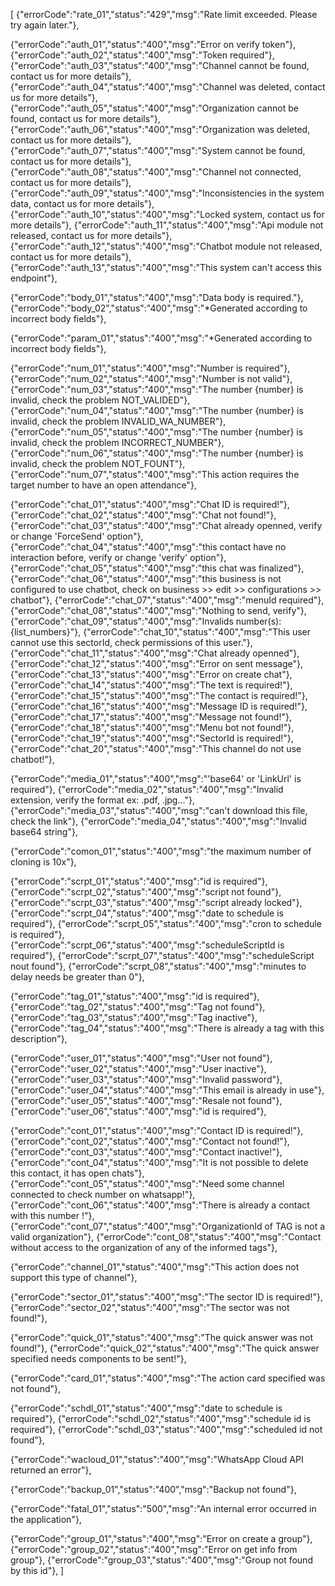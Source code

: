 [
{"errorCode":"rate_01","status":"429","msg":"Rate limit exceeded. Please try again later."},

{"errorCode":"auth_01","status":"400","msg":"Error on verify token"},
{"errorCode":"auth_02","status":"400","msg":"Token required"},
{"errorCode":"auth_03","status":"400","msg":"Channel cannot be found, contact us for more details"},
{"errorCode":"auth_04","status":"400","msg":"Channel was deleted, contact us for more details"},
{"errorCode":"auth_05","status":"400","msg":"Organization cannot be found, contact us for more details"},
{"errorCode":"auth_06","status":"400","msg":"Organization was deleted, contact us for more details"},
{"errorCode":"auth_07","status":"400","msg":"System cannot be found, contact us for more details"},
{"errorCode":"auth_08","status":"400","msg":"Channel not connected, contact us for more details"},
{"errorCode":"auth_09","status":"400","msg":"Inconsistencies in the system data, contact us for more details"},
{"errorCode":"auth_10","status":"400","msg":"Locked system, contact us for more details"},
{"errorCode":"auth_11","status":"400","msg":"Api module not released, contact us for more details"},
{"errorCode":"auth_12","status":"400","msg":"Chatbot module not released, contact us for more details"},
{"errorCode":"auth_13","status":"400","msg":"This system can't access this endpoint"},

{"errorCode":"body_01","status":"400","msg":"Data body is required."},
{"errorCode":"body_02","status":"400","msg":"*Generated according to incorrect body fields"},

{"errorCode":"param_01","status":"400","msg":"*Generated according to incorrect body fields"},

{"errorCode":"num_01","status":"400","msg":"Number is required"},
{"errorCode":"num_02","status":"400","msg":"Number is not valid"},
{"errorCode":"num_03","status":"400","msg":"The number {number} is invalid, check the problem NOT_VALIDED"},
{"errorCode":"num_04","status":"400","msg":"The number {number} is invalid, check the problem INVALID_WA_NUMBER"},
{"errorCode":"num_05","status":"400","msg":"The number {number} is invalid, check the problem INCORRECT_NUMBER"},
{"errorCode":"num_06","status":"400","msg":"The number {number} is invalid, check the problem NOT_FOUNT"},
{"errorCode":"num_07","status":"400","msg":"This action requires the target number to have an open attendance"},

{"errorCode":"chat_01","status":"400","msg":"Chat ID is required!"},
{"errorCode":"chat_02","status":"400","msg":"Chat not found!"},
{"errorCode":"chat_03","status":"400","msg":"Chat already openned, verify or change 'ForceSend' option"},
{"errorCode":"chat_04","status":"400","msg":"this contact have no interaction before, verify or change 'verify' option"},
{"errorCode":"chat_05","status":"400","msg":"this chat was finalized"},
{"errorCode":"chat_06","status":"400","msg":"this business is not configured to use chatbot, check on business >> edit >> configurations >> chatbot"},
{"errorCode":"chat_07","status":"400","msg":"menuId required"},
{"errorCode":"chat_08","status":"400","msg":"Nothing to send, verify"},
{"errorCode":"chat_09","status":"400","msg":"Invalids number(s): {list_numbers}"},
{"errorCode":"chat_10","status":"400","msg":"This user cannot use this sectorId, check permissions of this user."},
{"errorCode":"chat_11","status":"400","msg":"Chat already openned"},
{"errorCode":"chat_12","status":"400","msg":"Error on sent message"},
{"errorCode":"chat_13","status":"400","msg":"Error on create chat"},
{"errorCode":"chat_14","status":"400","msg":"The text is required!"},
{"errorCode":"chat_15","status":"400","msg":"The contact is required!"},
{"errorCode":"chat_16","status":"400","msg":"Message ID is required!"},
{"errorCode":"chat_17","status":"400","msg":"Message not found!"},
{"errorCode":"chat_18","status":"400","msg":"Menu bot not found!"},
{"errorCode":"chat_19","status":"400","msg":"SectorId is required!"},
{"errorCode":"chat_20","status":"400","msg":"This channel do not use chatbot!"},

{"errorCode":"media_01","status":"400","msg":"'base64' or 'LinkUrl' is required"},
{"errorCode":"media_02","status":"400","msg":"Invalid extension, verify the format ex: .pdf, .jpg..."},
{"errorCode":"media_03","status":"400","msg":"can't download this file, check the link"},
{"errorCode":"media_04","status":"400","msg":"Invalid base64 string"},

{"errorCode":"comon_01","status":"400","msg":"the maximum number of cloning is 10x"},

{"errorCode":"scrpt_01","status":"400","msg":"id is required"},
{"errorCode":"scrpt_02","status":"400","msg":"script not found"},
{"errorCode":"scrpt_03","status":"400","msg":"script already locked"},
{"errorCode":"scrpt_04","status":"400","msg":"date to schedule is required"},
{"errorCode":"scrpt_05","status":"400","msg":"cron to schedule is required"},
{"errorCode":"scrpt_06","status":"400","msg":"scheduleScriptId is required"},
{"errorCode":"scrpt_07","status":"400","msg":"scheduleScript nout found"},
{"errorCode":"scrpt_08","status":"400","msg":"minutes to delay needs be greater than 0"},

{"errorCode":"tag_01","status":"400","msg":"id is required"},
{"errorCode":"tag_02","status":"400","msg":"Tag not found"},
{"errorCode":"tag_03","status":"400","msg":"Tag inactive"},
{"errorCode":"tag_04","status":"400","msg":"There is already a tag with this description"},

{"errorCode":"user_01","status":"400","msg":"User not found"},
{"errorCode":"user_02","status":"400","msg":"User inactive"},
{"errorCode":"user_03","status":"400","msg":"Invalid password"},
{"errorCode":"user_04","status":"400","msg":"This email is already in use"},
{"errorCode":"user_05","status":"400","msg":"Resale not found"},
{"errorCode":"user_06","status":"400","msg":"id is required"},

{"errorCode":"cont_01","status":"400","msg":"Contact ID is required!"},
{"errorCode":"cont_02","status":"400","msg":"Contact not found!"},
{"errorCode":"cont_03","status":"400","msg":"Contact inactive!"},
{"errorCode":"cont_04","status":"400","msg":"It is not possible to delete this contact, it has open chats"},
{"errorCode":"cont_05","status":"400","msg":"Need some channel connected to check number on whatsapp!"},
{"errorCode":"cont_06","status":"400","msg":"There is already a contact with this number !"},
{"errorCode":"cont_07","status":"400","msg":"OrganizationId of TAG is not a valid organization"},
{"errorCode":"cont_08","status":"400","msg":"Contact without access to the organization of any of the informed tags"},

{"errorCode":"channel_01","status":"400","msg":"This action does not support this type of channel"},

{"errorCode":"sector_01","status":"400","msg":"The sector ID is required!"},
{"errorCode":"sector_02","status":"400","msg":"The sector was not found!"},

{"errorCode":"quick_01","status":"400","msg":"The quick answer was not found!"},
{"errorCode":"quick_02","status":"400","msg":"The quick answer specified needs components to be sent!"},

{"errorCode":"card_01","status":"400","msg":"The action card specified was not found"},

{"errorCode":"schdl_01","status":"400","msg":"date to schedule is required"},
{"errorCode":"schdl_02","status":"400","msg":"schedule id is required"},
{"errorCode":"schdl_03","status":"400","msg":"scheduled id not found"},

{"errorCode":"wacloud_01","status":"400","msg":"WhatsApp Cloud API returned an error"},

{"errorCode":"backup_01","status":"400","msg":"Backup not found"},

{"errorCode":"fatal_01","status":"500","msg":"An internal error occurred in the application"},

{"errorCode":"group_01","status":"400","msg":"Error on create a group"},
{"errorCode":"group_02","status":"400","msg":"Error on get info from group"},
{"errorCode":"group_03","status":"400","msg":"Group not found by this id"},
]